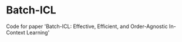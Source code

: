 # Batch-ICL
Code for paper 'Batch-ICL: Effective, Efficient, and Order-Agnostic In-Context Learning'
